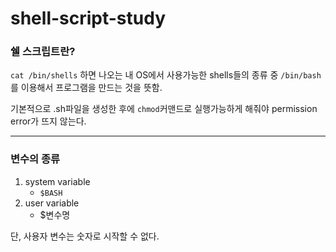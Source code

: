 # shell-script-study


### 쉘 스크립트란? 
`cat /bin/shells` 하면 나오는 내 OS에서 사용가능한 shells들의 종류 중 `/bin/bash`를 이용해서 프로그램을 만드는 것을 뜻함.

기본적으로 .sh파일을 생성한 후에 `chmod`커맨드로 실행가능하게 해줘야 permission error가 뜨지 않는다.

---

### 변수의 종류
1. system variable
    - `$BASH` 
2. user variable
    - $변수명

단, 사용자 변수는 숫자로 시작할 수 없다.






